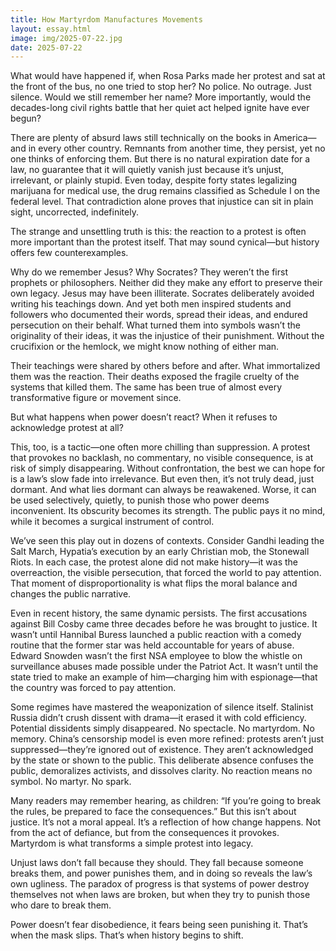 ```yaml
---
title: How Martyrdom Manufactures Movements
layout: essay.html
image: img/2025-07-22.jpg
date: 2025-07-22
---
```


What would have happened if, when Rosa Parks made her protest and sat at the front of the bus, no one tried to stop her? No police. No outrage. Just silence. Would we still remember her name? More importantly, would the decades-long civil rights battle that her quiet act helped ignite have ever begun?

There are plenty of absurd laws still technically on the books in America—and in every other country. Remnants from another time, they persist, yet no one thinks of enforcing them. But there is no natural expiration date for a law, no guarantee that it will quietly vanish just because it’s unjust, irrelevant, or plainly stupid. Even today, despite forty states legalizing marijuana for medical use, the drug remains classified as Schedule I on the federal level. That contradiction alone proves that injustice can sit in plain sight, uncorrected, indefinitely.

The strange and unsettling truth is this: the reaction to a protest is often more important than the protest itself. That may sound cynical—but history offers few counterexamples.

Why do we remember Jesus? Why Socrates? They weren’t the first prophets or philosophers. Neither did they make any effort to preserve their own legacy. Jesus may have been illiterate. Socrates deliberately avoided writing his teachings down. And yet both men inspired students and followers who documented their words, spread their ideas, and endured persecution on their behalf. What turned them into symbols wasn’t the originality of their ideas, it was the injustice of their punishment. Without the crucifixion or the hemlock, we might know nothing of either man.

Their teachings were shared by others before and after. What immortalized them was the reaction. Their deaths exposed the fragile cruelty of the systems that killed them. The same has been true of almost every transformative figure or movement since.

But what happens when power doesn’t react? When it refuses to acknowledge protest at all?

This, too, is a tactic—one often more chilling than suppression. A protest that provokes no backlash, no commentary, no visible consequence, is at risk of simply disappearing. Without confrontation, the best we can hope for is a law’s slow fade into irrelevance. But even then, it’s not truly dead, just dormant. And what lies dormant can always be reawakened. Worse, it can be used selectively, quietly, to punish those who power deems inconvenient. Its obscurity becomes its strength. The public pays it no mind, while it becomes a surgical instrument of control.

We’ve seen this play out in dozens of contexts. Consider Gandhi leading the Salt March, Hypatia’s execution by an early Christian mob, the Stonewall Riots. In each case, the protest alone did not make history—it was the overreaction, the visible persecution, that forced the world to pay attention. That moment of disproportionality is what flips the moral balance and changes the public narrative.

Even in recent history, the same dynamic persists. The first accusations against Bill Cosby came three decades before he was brought to justice. It wasn’t until Hannibal Buress launched a public reaction with a comedy routine that the former star was held accountable for years of abuse. Edward Snowden wasn’t the first NSA employee to blow the whistle on surveillance abuses made possible under the Patriot Act. It wasn’t until the state tried to make an example of him—charging him with espionage—that the country was forced to pay attention.

Some regimes have mastered the weaponization of silence itself. Stalinist Russia didn’t crush dissent with drama—it erased it with cold efficiency. Potential dissidents simply disappeared. No spectacle. No martyrdom. No memory. China’s censorship model is even more refined: protests aren’t just suppressed—they’re ignored out of existence. They aren’t acknowledged by the state or shown to the public. This deliberate absence confuses the public, demoralizes activists, and dissolves clarity. No reaction means no symbol. No martyr. No spark.

Many readers may remember hearing, as children: “If you’re going to break the rules, be prepared to face the consequences.” But this isn’t about justice. It’s not a moral appeal. It’s a reflection of how change happens. Not from the act of defiance, but from the consequences it provokes. Martyrdom is what transforms a simple protest into legacy.

Unjust laws don’t fall because they should. They fall because someone breaks them, and power punishes them, and in doing so reveals the law’s own ugliness. The paradox of progress is that systems of power destroy themselves not when laws are broken, but when they try to punish those who dare to break them.

Power doesn’t fear disobedience, it fears being seen punishing it. That’s when the mask slips. That’s when history begins to shift.